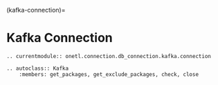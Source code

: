 (kafka-connection)=

# Kafka Connection

```{eval-rst}
.. currentmodule:: onetl.connection.db_connection.kafka.connection
```

```{eval-rst}
.. autoclass:: Kafka
    :members: get_packages, get_exclude_packages, check, close
```
